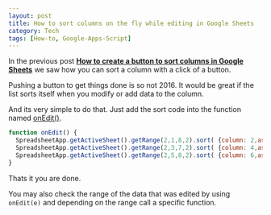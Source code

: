 ```yaml
---
layout: post
title: How to sort columns on the fly while editing in Google Sheets 
category: Tech
tags: [How-to, Google-Apps-Script]
---
```


In the previous post [**How to create a button to sort columns in Google Sheets**](http://akshaychavan.com/blog/how-to-create-button-to-sort-columns-google-sheets/) we saw how you can sort a column with a click of a button.

Pushing a button to get things done is so not 2016. It would be great if the list sorts itself when you modify or add data to the column.

And its very simple to do that. Just add the sort code into the function named [onEdit()](https://developers.google.com/apps-script/guides/triggers/#onedit).

```javascript
function onEdit() {
  SpreadsheetApp.getActiveSheet().getRange(2,1,8,2).sort( {column: 2,ascending: true} );
  SpreadsheetApp.getActiveSheet().getRange(2,3,7,2).sort( {column: 4,ascending: true} );
  SpreadsheetApp.getActiveSheet().getRange(2,5,8,2).sort( {column: 6,ascending: true} );
}
```

Thats it you are done.

You may also check the range of the data that was edited by using `onEdit(e)` and depending on the range call a specific function.
